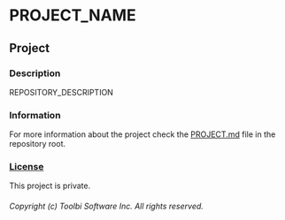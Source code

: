 # PROJECT_NAME

## Project

### Description

REPOSITORY_DESCRIPTION

### Information

For more information about the project check the [PROJECT.md](https://github.com/toolbisoftware/REPOSITORY_NAME/blob/master/PROJECT.md) file in the repository root.

### [License](https://github.com/toolbisoftware/REPOSITORY_NAME/blob/master/LICENSE)

This project is private.

###### Copyright (c) Toolbi Software Inc. All rights reserved.
